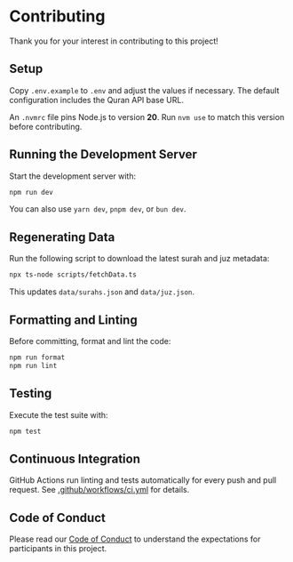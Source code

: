 # Contributing

Thank you for your interest in contributing to this project!

## Setup

Copy `.env.example` to `.env` and adjust the values if necessary. The default configuration includes the Quran API base URL.

An `.nvmrc` file pins Node.js to version **20**. Run `nvm use` to match this version before contributing.

## Running the Development Server

Start the development server with:

```bash
npm run dev
```

You can also use `yarn dev`, `pnpm dev`, or `bun dev`.

## Regenerating Data

Run the following script to download the latest surah and juz metadata:

```bash
npx ts-node scripts/fetchData.ts
```

This updates `data/surahs.json` and `data/juz.json`.

## Formatting and Linting

Before committing, format and lint the code:

```bash
npm run format
npm run lint
```

## Testing

Execute the test suite with:

```bash
npm test
```

## Continuous Integration

GitHub Actions run linting and tests automatically for every push and pull request. See [.github/workflows/ci.yml](.github/workflows/ci.yml) for details.

## Code of Conduct

Please read our [Code of Conduct](CODE_OF_CONDUCT.md) to understand the expectations for participants in this project.
